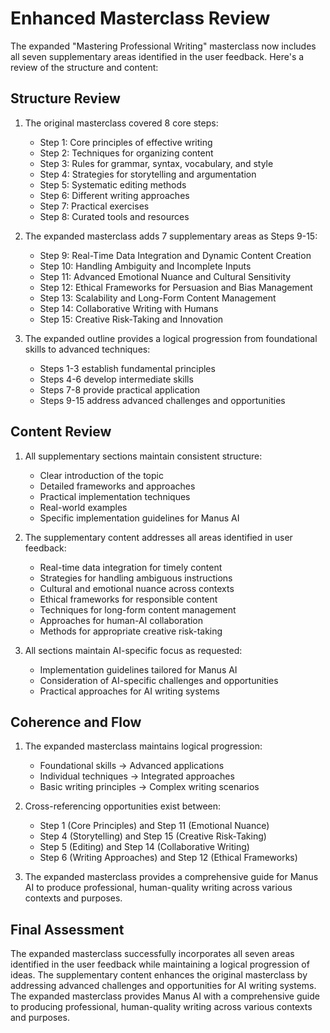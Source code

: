 # Enhanced Masterclass Review

The expanded "Mastering Professional Writing" masterclass now includes all seven supplementary areas identified in the user feedback. Here's a review of the structure and content:

## Structure Review

1. The original masterclass covered 8 core steps:
   - Step 1: Core principles of effective writing
   - Step 2: Techniques for organizing content
   - Step 3: Rules for grammar, syntax, vocabulary, and style
   - Step 4: Strategies for storytelling and argumentation
   - Step 5: Systematic editing methods
   - Step 6: Different writing approaches
   - Step 7: Practical exercises
   - Step 8: Curated tools and resources

2. The expanded masterclass adds 7 supplementary areas as Steps 9-15:
   - Step 9: Real-Time Data Integration and Dynamic Content Creation
   - Step 10: Handling Ambiguity and Incomplete Inputs
   - Step 11: Advanced Emotional Nuance and Cultural Sensitivity
   - Step 12: Ethical Frameworks for Persuasion and Bias Management
   - Step 13: Scalability and Long-Form Content Management
   - Step 14: Collaborative Writing with Humans
   - Step 15: Creative Risk-Taking and Innovation

3. The expanded outline provides a logical progression from foundational skills to advanced techniques:
   - Steps 1-3 establish fundamental principles
   - Steps 4-6 develop intermediate skills
   - Steps 7-8 provide practical application
   - Steps 9-15 address advanced challenges and opportunities

## Content Review

1. All supplementary sections maintain consistent structure:
   - Clear introduction of the topic
   - Detailed frameworks and approaches
   - Practical implementation techniques
   - Real-world examples
   - Specific implementation guidelines for Manus AI

2. The supplementary content addresses all areas identified in user feedback:
   - Real-time data integration for timely content
   - Strategies for handling ambiguous instructions
   - Cultural and emotional nuance across contexts
   - Ethical frameworks for responsible content
   - Techniques for long-form content management
   - Approaches for human-AI collaboration
   - Methods for appropriate creative risk-taking

3. All sections maintain AI-specific focus as requested:
   - Implementation guidelines tailored for Manus AI
   - Consideration of AI-specific challenges and opportunities
   - Practical approaches for AI writing systems

## Coherence and Flow

1. The expanded masterclass maintains logical progression:
   - Foundational skills → Advanced applications
   - Individual techniques → Integrated approaches
   - Basic writing principles → Complex writing scenarios

2. Cross-referencing opportunities exist between:
   - Step 1 (Core Principles) and Step 11 (Emotional Nuance)
   - Step 4 (Storytelling) and Step 15 (Creative Risk-Taking)
   - Step 5 (Editing) and Step 14 (Collaborative Writing)
   - Step 6 (Writing Approaches) and Step 12 (Ethical Frameworks)

3. The expanded masterclass provides a comprehensive guide for Manus AI to produce professional, human-quality writing across various contexts and purposes.

## Final Assessment

The expanded masterclass successfully incorporates all seven areas identified in the user feedback while maintaining a logical progression of ideas. The supplementary content enhances the original masterclass by addressing advanced challenges and opportunities for AI writing systems. The expanded masterclass provides Manus AI with a comprehensive guide to producing professional, human-quality writing across various contexts and purposes.
